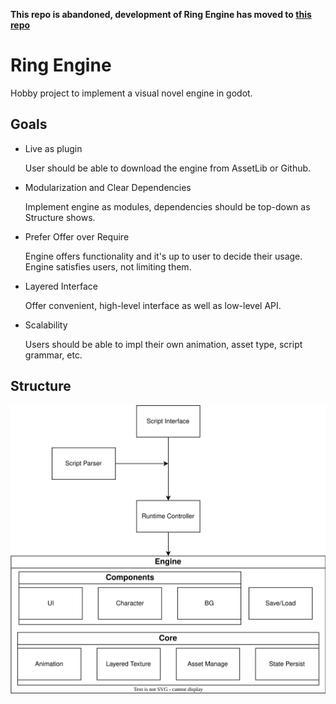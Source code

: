 **This repo is abandoned, development of Ring Engine has moved to [this repo](https://github.com/YYF233333/Ring)**
# Ring Engine
Hobby project to implement a visual novel engine in godot.

## Goals
- Live as plugin
  
  User should be able to download the engine from AssetLib or Github.

- Modularization and Clear Dependencies
  
  Implement engine as modules, dependencies should be top-down as Structure shows.

- Prefer Offer over Require

  Engine offers functionality and it's up to user to decide their usage. Engine satisfies users, not limiting them.

- Layered Interface
  
  Offer convenient, high-level interface as well as low-level API.

- Scalability
  
  Users should be able to impl their own animation, asset type, script grammar, etc.
  
## Structure
![](./structure.svg)
